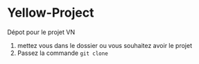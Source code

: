 # Yellow-Project
Dépot pour le projet VN 


1) mettez vous dans le dossier ou vous souhaitez avoir le projet
2) Passez la commande `git clone`  
